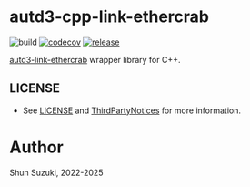 # autd3-cpp-link-ethercrab

![build](https://github.com/shinolab/autd3-cpp-link-ethercrab/workflows/build/badge.svg)
[![codecov](https://codecov.io/gh/shinolab/autd3-cpp-link-ethercrab/graph/badge.svg?precision=2)](https://codecov.io/gh/shinolab/autd3-cpp-link-ethercrab)
[![release](https://img.shields.io/github/v/release/shinolab/autd3-cpp-link-ethercrab)](https://github.com/shinolab/autd3-cpp-link-ethercrab/releases/latest)

[autd3-link-ethercrab](https://github.com/shinolab/autd3-rs) wrapper library for C++.

## LICENSE

* See [LICENSE](./LICENSE) and [ThirdPartyNotices](./ThirdPartyNotices.txt) for more information.

# Author

Shun Suzuki, 2022-2025
